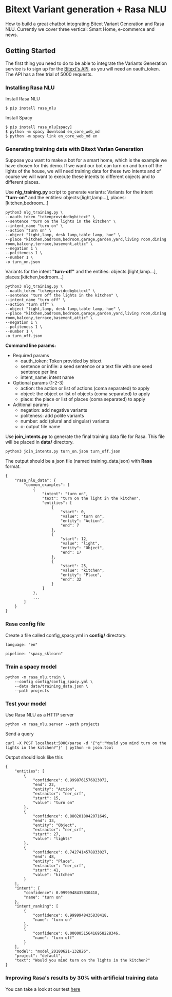 # Bitext Variant generation + Rasa NLU

How to build a great chatbot integrating Bitext Variant Generation and Rasa NLU.
Currently we cover three vertical: Smart Home, e-commerce and news.

## Getting Started

The first thing you need to do to be able to integrate the Variants Generation service is to sign up for the [Bitext's API](https://api.bitext.com/#/login/), as you will need an oauth_token. The API has a free trial of 5000 requests. 


### Installing Rasa NLU

Install Rasa NLU

```
$ pip install rasa_nlu
```

Install Spacy

```
$ pip install rasa_nlu[spacy]
$ python -m spacy download en_core_web_md
$ python -m spacy link en_core_web_md en
```

### Generating training data with Bitext Varian Generation

Suppose you want to make a bot for a smart home, which is the example we have chosen for this demo. If we want our bot can turn on and turn off the lights of the house, we will need training data for these two intents and of course we will want to execute these intents to different objects and to different places.

Use **nlg_training.py** script to generate variants:
Variants for the intent **"turn-on"** and the entities: objects:[light,lamp...], places:[kitchen,bedroom...]
```
python3 nlg_training.py \
--oauth_token "tokenprovidedbybitext" \
--sentence "turn on the lights in the kitchen" \
--intent_name "turn on" \
--action "turn on" \
--object "light,lamp, desk lamp,table lamp, hue" \
--place "kitchen,badroom,bedroom,garage,garden,yard,living room,dining room,balcony,terrace,basement,attic" \
--negation 1 \
--politeness 1 \
--number 1 \
-o turn_on.json
```

Variants for the intent **"turn-off"** and the entities: objects:[light,lamp...], places:[kitchen,bedroom...]
```
python3 nlg_training.py \
--oauth_token "tokenprovidedbybitext" \ 
--sentence "turn off the lights in the kitchen" \
--intent_name "turn off" \
--action "turn off" \
--object "light,lamp, desk lamp,table lamp, hue" \
--place "kitchen,badroom,bedroom,garage,garden,yard,living room,dining room,balcony,terrace,basement,attic" \
--negation 1 \
--politeness 1 \
--number 1 \
-o turn_off.json
```

**Command line params:**
* Required params
  * oauth_token: Token provided by bitext
  * sentence or infile: a seed sentence or a text file with one seed sentence per line
  * intent_name: intent name
* Optional params (1-2-3)
  * action: the action or list of actions (coma separated) to apply
  * object: the object or list of objects (coma separated) to apply
  * place: the place or list of places (coma separated) to apply
* Aditional params
  * negation: add negative variants
  * politeness: add polite variants
  * number: add (plural and singular) variants
  * o: output file name

Use **join_intents.py** to generate the final training data file for Rasa. This file will be placed in **data/** directory.
```
python3 join_intents.py turn_on.json turn_off.json
```

The output should be a json file (named training_data.json) with **Rasa** format.

```
{
	"rasa_nlu_data": {
		"common_examples": [
			{
				"intent": "turn on",
				"text": "turn on the light in the kitchen",
				"entities": [
					{
						"start": 0,
						"value": "turn on",
						"entity": "Action",
						"end": 7
					},
					{
						"start": 12,
						"value": "light",
						"entity": "Object",
						"end": 17
					},
					{
						"start": 25,
						"value": "kitchen",
						"entity": "Place",
						"end": 32
					}
				]
			},
			...
		]
	}
}
```

### Rasa config file

Create a file called config_spacy.yml in **config/** directory.

```
language: "en"

pipeline: "spacy_sklearn"
```

### Train a spacy model

```
python -m rasa_nlu.train \
    --config config/config_spacy.yml \
    --data data/training_data.json \
    --path projects
```

### Test your model

Use Rasa NLU as a HTTP server
```
python -m rasa_nlu.server --path projects
```
Send a query
```
curl -X POST localhost:5000/parse -d '{"q":"Would you mind turn on the lights in the kitchen?"}' | python -m json.tool
```
Output should look like this
```
{
	"entities": [
		{
			"confidence": 0.9998761576023072,
			"end": 22,
			"entity": "Action",
			"extractor": "ner_crf",
			"start": 15,
			"value": "turn on"
		},
		{
			"confidence": 0.8802018042071649,
			"end": 33,
			"entity": "Object",
			"extractor": "ner_crf",
			"start": 27,
			"value": "lights"
		},
		{
			"confidence": 0.7427414578833027,
			"end": 48,
			"entity": "Place",
			"extractor": "ner_crf",
			"start": 41,
			"value": "kitchen"
		}
	],
	"intent": {
		"confidence": 0.9999948435830418,
		"name": "turn on"
	},
	"intent_ranking": [
		{
			"confidence": 0.9999948435830418,
			"name": "turn on"
		},
		{
			"confidence": 0.000005156416958228346,
			"name": "turn off"
		}
	],
	"model": "model_20180621-132826",
	"project": "default",
	"text": "Would you mind turn on the lights in the kitchen?"
}
```

### Improving Rasa's results by 30% with artificial training data
You can take a look at our test [here](https://blog.bitext.com/improving-rasas-results-with-artificial-training-data-ii)

